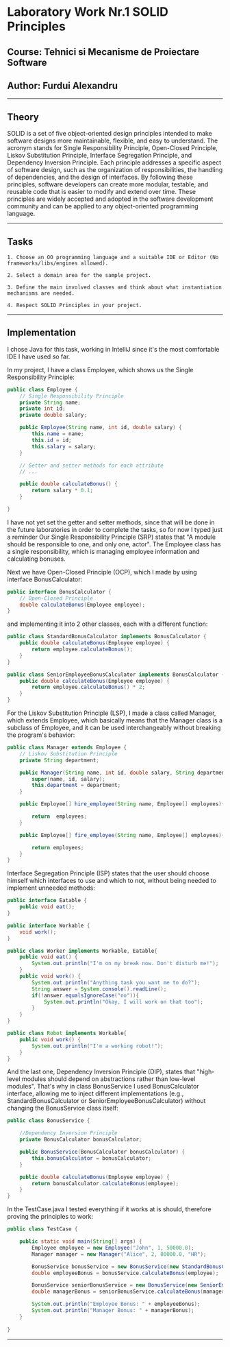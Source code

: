 # Laboratory Work Nr.1 SOLID Principles
## Course: Tehnici si Mecanisme de Proiectare Software
## Author: Furdui Alexandru
****
## Theory
SOLID is a set of five object-oriented design principles intended to make software designs more maintainable, flexible, and easy to understand. 
The acronym stands for Single Responsibility Principle, Open-Closed Principle, Liskov Substitution Principle, Interface Segregation Principle, and 
Dependency Inversion Principle. Each principle addresses a specific aspect of software design, such as the organization of responsibilities, 
the handling of dependencies, and the design of interfaces. By following these principles, software developers can create more modular, testable, 
and reusable code that is easier to modify and extend over time. These principles are widely accepted and adopted in the software development community 
and can be applied to any object-oriented programming language.
****
## Tasks
    1. Choose an OO programming language and a suitable IDE or Editor (No frameworks/libs/engines allowed).

    2. Select a domain area for the sample project.

    3. Define the main involved classes and think about what instantiation mechanisms are needed.

    4. Respect SOLID Principles in your project.

****
## Implementation
I chose Java for this task, working in IntelliJ since it's the most comfortable IDE I have used so far.

In my project, I have a class Employee, which shows us the Single Responsibility Principle:
```java
public class Employee {
    // Single Responsibility Principle
    private String name;
    private int id;
    private double salary;

    public Employee(String name, int id, double salary) {
        this.name = name;
        this.id = id;
        this.salary = salary;
    }

    // Getter and setter methods for each attribute
    // ...

    public double calculateBonus() {
        return salary * 0.1;
    }

}
```
I have not yet set the getter and setter methods, since that will be done in the future laboratories in order to complete the tasks, so for now I typed just a reminder
Our Single Responsibility Principle (SRP) states that "A module should be responsible to one, and only one, actor". The Employee class has a single responsibility, which is managing employee information and calculating bonuses.

Next we have Open-Closed Principle (OCP), which I made by using interface BonusCalculator:
```java
public interface BonusCalculator {
    // Open-Closed Principle
    double calculateBonus(Employee employee);
}
```
and implementing it into 2 other classes, each with a different function:
```java
public class StandardBonusCalculator implements BonusCalculator {
    public double calculateBonus(Employee employee) {
        return employee.calculateBonus();
    }
}
```

```java
public class SeniorEmployeeBonusCalculator implements BonusCalculator {
    public double calculateBonus(Employee employee) {
        return employee.calculateBonus() * 2;
    }
}
```

For the Liskov Substitution Principle (LSP), I made a class called Manager, which extends Employee, which basically means that the Manager class is a subclass of Employee, and it can be used interchangeably without breaking the program's behavior:
```java
public class Manager extends Employee {
    // Liskov Substitution Principle
    private String department;

    public Manager(String name, int id, double salary, String department) {
        super(name, id, salary);
        this.department = department;
    }

    public Employee[] hire_employee(String name, Employee[] employees){

        return  employees;
    }

    public Employee[] fire_employee(String name, Employee[] employees){

        return employees;
    }
}
```

Interface Segregation Principle (ISP) states that the user should choose himself which interfaces to use and which to not, without being needed to implement unneeded methods:
```java
public interface Eatable {
    public void eat();
}

public interface Workable {
    void work();
}

public class Worker implements Workable, Eatable{
    public void eat() {
        System.out.println("I'm on my break now. Don't disturb me!");
    }
    public void work() {
        System.out.println("Anything task you want me to do?");
        String answer = System.console().readLine();
        if(!answer.equalsIgnoreCase("no")){
            System.out.println("Okay, I will work on that too");
        }
    }
}

public class Robot implements Workable{
    public void work() {
        System.out.println("I'm a working robot!");
    }
}
```

And the last one, Dependency Inversion Principle (DIP), states that "high-level modules should depend on abstractions rather than low-level modules". That's why in class BonusService I used BonusCalculator interface, allowing me to inject different implementations (e.g., StandardBonusCalculator or SeniorEmployeeBonusCalculator) without changing the BonusService class itself:
```java
public class BonusService {

    //Dependency Inversion Principle
    private BonusCalculator bonusCalculator;

    public BonusService(BonusCalculator bonusCalculator) {
        this.bonusCalculator = bonusCalculator;
    }

    public double calculateBonus(Employee employee) {
        return bonusCalculator.calculateBonus(employee);
    }
}
```

In the TestCase.java I tested everything if it works at is should, therefore proving the principles to work:
```java
public class TestCase {

    public static void main(String[] args) {
        Employee employee = new Employee("John", 1, 50000.0);
        Manager manager = new Manager("Alice", 2, 80000.0, "HR");

        BonusService bonusService = new BonusService(new StandardBonusCalculator());
        double employeeBonus = bonusService.calculateBonus(employee);

        BonusService seniorBonusService = new BonusService(new SeniorEmployeeBonusCalculator());
        double managerBonus = seniorBonusService.calculateBonus(manager);

        System.out.println("Employee Bonus: " + employeeBonus);
        System.out.println("Manager Bonus: " + managerBonus);
    }
    
}
```
****

